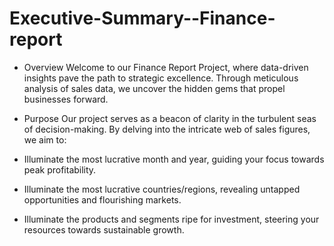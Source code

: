 # Executive-Summary--Finance-report

- Overview
Welcome to our Finance Report Project, where data-driven insights pave the path to strategic excellence. Through meticulous analysis of sales data, we uncover the hidden gems that propel businesses forward.

- Purpose
Our project serves as a beacon of clarity in the turbulent seas of decision-making. By delving into the intricate web of sales figures, we aim to:

- Illuminate the most lucrative month and year, guiding your focus towards peak profitability.
- Illuminate the most lucrative countries/regions, revealing untapped opportunities and flourishing markets.
- Illuminate the products and segments ripe for investment, steering your resources towards sustainable growth.
